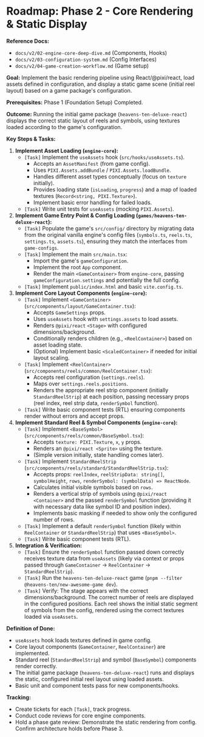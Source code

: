 # Roadmap: Phase 2 - Core Rendering & Static Display

**Reference Docs:**
*   `docs/v2/02-engine-core-deep-dive.md` (Components, Hooks)
*   `docs/v2/03-configuration-system.md` (Config Interfaces)
*   `docs/v2/04-game-creation-workflow.md` (Game setup)

**Goal:** Implement the basic rendering pipeline using React/@pixi/react, load assets defined in configuration, and display a static game scene (initial reel layout) based on a game package's configuration.

**Prerequisites:** Phase 1 (Foundation Setup) Completed.

**Outcome:** Running the initial game package (`heavens-ten-deluxe-react`) displays the correct static layout of reels and symbols, using textures loaded according to the game's configuration.

**Key Steps & Tasks:**

1.  **Implement Asset Loading (`engine-core`):**
    *   `[Task]` Implement the `useAssets` hook (`src/hooks/useAssets.ts`).
        *   Accepts an `AssetManifest` (from game config).
        *   Uses `PIXI.Assets.addBundle` / `PIXI.Assets.loadBundle`.
        *   Handles different asset types conceptually (focus on `texture` initially).
        *   Provides loading state (`isLoading`, `progress`) and a map of loaded textures (`Record<string, PIXI.Texture>`).
        *   Implement basic error handling for failed loads.
    *   `[Task]` Write unit tests for `useAssets` (mocking `PIXI.Assets`).
2.  **Implement Game Entry Point & Config Loading (`games/heavens-ten-deluxe-react`):**
    *   `[Task]` Populate the game's `src/config/` directory by migrating data from the original vanilla engine's config files (`symbols.ts`, `reels.ts`, `settings.ts`, `assets.ts`), ensuring they match the interfaces from `game-configs`.
    *   `[Task]` Implement the main `src/main.tsx`:
        *   Import the game's `gameConfiguration`.
        *   Implement the root `App` component.
        *   Render the main `<GameContainer>` from `engine-core`, passing `gameConfiguration.settings` and potentially the full config.
    *   `[Task]` Implement `public/index.html` and basic `vite.config.ts`.
3.  **Implement Core Layout Components (`engine-core`):**
    *   `[Task]` Implement `<GameContainer>` (`src/components/layout/GameContainer.tsx`):
        *   Accepts `GameSettings` props.
        *   Uses `useAssets` hook with `settings.assets` to load assets.
        *   Renders `@pixi/react` `<Stage>` with configured dimensions/background.
        *   Conditionally renders children (e.g., `<ReelContainer>`) based on asset loading state.
        *   (Optional) Implement basic `<ScaledContainer>` if needed for initial layout scaling.
    *   `[Task]` Implement `<ReelContainer>` (`src/components/reels/common/ReelContainer.tsx`):
        *   Accepts reel configuration (`settings.reels`).
        *   Maps over `settings.reels.positions`.
        *   Renders the appropriate reel strip component (initially `StandardReelStrip`) at each position, passing necessary props (reel index, reel strip data, `renderSymbol` function).
    *   `[Task]` Write basic component tests (RTL) ensuring components render without errors and accept props.
4.  **Implement Standard Reel & Symbol Components (`engine-core`):**
    *   `[Task]` Implement `<BaseSymbol>` (`src/components/reels/common/BaseSymbol.tsx`):
        *   Accepts `texture: PIXI.Texture`, `x`, `y` props.
        *   Renders an `@pixi/react <Sprite>` using the texture.
        *   (Simple version initially, state handling comes later).
    *   `[Task]` Implement `StandardReelStrip` (`src/components/reels/standard/StandardReelStrip.tsx`):
        *   Accepts props: `reelIndex`, `reelStripData: string[]`, `symbolHeight`, `rows`, `renderSymbol: (symbolData) => ReactNode`.
        *   Calculates initial visible symbols based on `rows`.
        *   Renders a vertical strip of symbols using `@pixi/react <Container>` and the passed `renderSymbol` function (providing it with necessary data like symbol ID and position index).
        *   Implements basic masking if needed to show only the configured number of rows.
    *   `[Task]` Implement a default `renderSymbol` function (likely within `ReelContainer` or `StandardReelStrip`) that uses `<BaseSymbol>`.
    *   `[Task]` Write basic component tests (RTL).
5.  **Integration & Verification:**
    *   `[Task]` Ensure the `renderSymbol` function passed down correctly receives texture data from `useAssets` (likely via context or props passed through `GameContainer` -> `ReelContainer` -> `StandardReelStrip`).
    *   `[Task]` Run the `heavens-ten-deluxe-react` game (`pnpm --filter @heavens-ten/new-awesome-game dev`).
    *   `[Task]` Verify: The stage appears with the correct dimensions/background. The correct number of reels are displayed in the configured positions. Each reel shows the initial static segment of symbols from the config, rendered using the correct textures loaded via `useAssets`.

**Definition of Done:**
*   `useAssets` hook loads textures defined in game config.
*   Core layout components (`GameContainer`, `ReelContainer`) are implemented.
*   Standard reel (`StandardReelStrip`) and symbol (`BaseSymbol`) components render correctly.
*   The initial game package (`heavens-ten-deluxe-react`) runs and displays the static, configured initial reel layout using loaded assets.
*   Basic unit and component tests pass for new components/hooks.

**Tracking:**
*   Create tickets for each `[Task]`, track progress.
*   Conduct code reviews for core engine components.
*   Hold a phase gate review: Demonstrate the static rendering from config. Confirm architecture holds before Phase 3.
